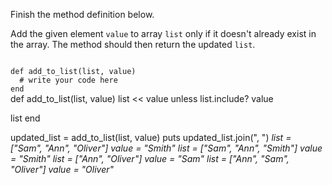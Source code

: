 Finish the method definition below.

Add the given element `value` to array `list` only if it doesn't already exist in the array. The method should then return the updated `list`.

<Editor lang="ruby" type="exercise" testMode="multipleInput">
<code>
def add_to_list(list, value)
  # write your code here
end
</code>

<solution>
def add_to_list(list, value)
  list << value unless list.include? value

  list
end
</solution>

<testcases>
<caller>
updated_list = add_to_list(list, value)
puts updated_list.join(", ")
</caller>
<testcase>
<i>
list = ["Sam", "Ann", "Oliver"]
value = "Smith"
</i>
</testcase>
<testcase>
<i>
list = ["Sam", "Ann", "Smith"]
value = "Smith"
</i>
</testcase>
<testcase>
<i>
list = ["Ann", "Oliver"]
value = "Sam"
</i>
</testcase>
<testcase>
<i>
list = ["Ann", "Sam", "Oliver"]
value = "Oliver"
</i>
</testcase>
</testcases>
</Editor>